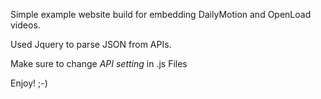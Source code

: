 Simple example website build for embedding DailyMotion and OpenLoad videos.

Used Jquery to parse JSON from APIs.

Make sure to change *API setting* in .js Files

Enjoy! ;-)
